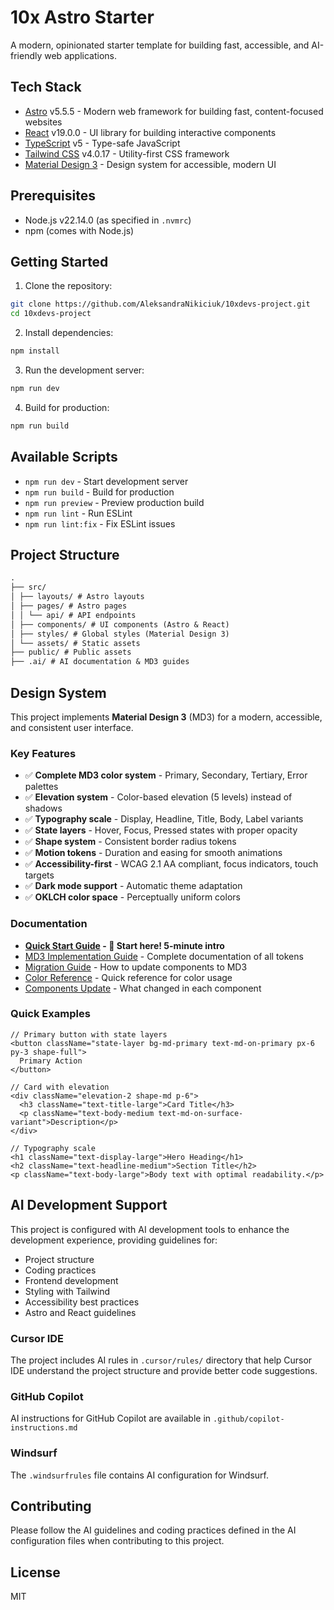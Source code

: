 # 10x Astro Starter

A modern, opinionated starter template for building fast, accessible, and AI-friendly web applications.

## Tech Stack

- [Astro](https://astro.build/) v5.5.5 - Modern web framework for building fast, content-focused websites
- [React](https://react.dev/) v19.0.0 - UI library for building interactive components
- [TypeScript](https://www.typescriptlang.org/) v5 - Type-safe JavaScript
- [Tailwind CSS](https://tailwindcss.com/) v4.0.17 - Utility-first CSS framework
- [Material Design 3](https://m3.material.io/) - Design system for accessible, modern UI

## Prerequisites

- Node.js v22.14.0 (as specified in `.nvmrc`)
- npm (comes with Node.js)

## Getting Started

1. Clone the repository:

```bash
git clone https://github.com/AleksandraNikiciuk/10xdevs-project.git
cd 10xdevs-project
```

2. Install dependencies:

```bash
npm install
```

3. Run the development server:

```bash
npm run dev
```

4. Build for production:

```bash
npm run build
```

## Available Scripts

- `npm run dev` - Start development server
- `npm run build` - Build for production
- `npm run preview` - Preview production build
- `npm run lint` - Run ESLint
- `npm run lint:fix` - Fix ESLint issues

## Project Structure

```md
.
├── src/
│ ├── layouts/ # Astro layouts
│ ├── pages/ # Astro pages
│ │ └── api/ # API endpoints
│ ├── components/ # UI components (Astro & React)
│ ├── styles/ # Global styles (Material Design 3)
│ └── assets/ # Static assets
├── public/ # Public assets
├── .ai/ # AI documentation & MD3 guides
```

## Design System

This project implements **Material Design 3** (MD3) for a modern, accessible, and consistent user interface.

### Key Features

- ✅ **Complete MD3 color system** - Primary, Secondary, Tertiary, Error palettes
- ✅ **Elevation system** - Color-based elevation (5 levels) instead of shadows
- ✅ **Typography scale** - Display, Headline, Title, Body, Label variants
- ✅ **State layers** - Hover, Focus, Pressed states with proper opacity
- ✅ **Shape system** - Consistent border radius tokens
- ✅ **Motion tokens** - Duration and easing for smooth animations
- ✅ **Accessibility-first** - WCAG 2.1 AA compliant, focus indicators, touch targets
- ✅ **Dark mode support** - Automatic theme adaptation
- ✅ **OKLCH color space** - Perceptually uniform colors

### Documentation

- **[Quick Start Guide](.ai/md3-quick-start.md) - 🚀 Start here! 5-minute intro**
- [MD3 Implementation Guide](.ai/md3-implementation.md) - Complete documentation of all tokens
- [Migration Guide](.ai/md3-migration-guide.md) - How to update components to MD3
- [Color Reference](.ai/md3-color-reference.md) - Quick reference for color usage
- [Components Update](.ai/md3-components-update.md) - What changed in each component

### Quick Examples

```tsx
// Primary button with state layers
<button className="state-layer bg-md-primary text-md-on-primary px-6 py-3 shape-full">
  Primary Action
</button>

// Card with elevation
<div className="elevation-2 shape-md p-6">
  <h3 className="text-title-large">Card Title</h3>
  <p className="text-body-medium text-md-on-surface-variant">Description</p>
</div>

// Typography scale
<h1 className="text-display-large">Hero Heading</h1>
<h2 className="text-headline-medium">Section Title</h2>
<p className="text-body-large">Body text with optimal readability.</p>
```

## AI Development Support

This project is configured with AI development tools to enhance the development experience, providing guidelines for:

- Project structure
- Coding practices
- Frontend development
- Styling with Tailwind
- Accessibility best practices
- Astro and React guidelines

### Cursor IDE

The project includes AI rules in `.cursor/rules/` directory that help Cursor IDE understand the project structure and provide better code suggestions.

### GitHub Copilot

AI instructions for GitHub Copilot are available in `.github/copilot-instructions.md`

### Windsurf

The `.windsurfrules` file contains AI configuration for Windsurf.

## Contributing

Please follow the AI guidelines and coding practices defined in the AI configuration files when contributing to this project.

## License

MIT
